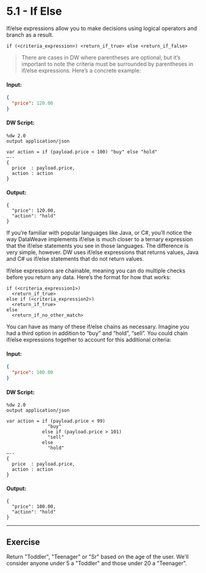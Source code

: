 # 5.1 - If Else

If/else expressions allow you to make decisions using logical operators and branch as a result.


```
if (<criteria_expression>) <return_if_true> else <return_if_false>
```

> There are cases in DW where parentheses are optional, but it’s important to note the criteria must be surrounded by parentheses in if/else expressions. Here’s a concrete example:


#### Input:
```json
{
  "price": 120.00
}
```
#### DW Script:
```dw
%dw 2.0
output application/json

var action = if (payload.price < 100) "buy" else "hold"
—--
{
  price  : payload.price,
  action : action
}
```
#### Output:
```
{
  "price": 120.00,
  "action": "hold"
}
```

If you’re familiar with popular languages like Java, or C#, you’ll notice the way DataWeave implements if/else is much closer to a ternary expression that the if/else statements you see in those languages. The difference is very simple, however. DW uses if/else expressions that returns values, Java and C# us if/else statements that do not return values.

If/else expressions are chainable, meaning you can do multiple checks before you return any data. Here’s the format for how that works:

```
if (<criteria_expression1>)
  <return_if_true>
else if (<criteria_expression2>)
  <return_if_true>
else
  <return_if_no_other_match>
```

You can have as many of these if/else chains as necessary. Imagine you had a third option in addition to “buy” and “hold”, “sell”. You could chain if/else expressions together to account for this additional criteria:


#### Input:
```json
{
  "price": 100.00
}
```
#### DW Script:
```
%dw 2.0
output application/json

var action = if (payload.price < 99)
               "buy"
             else if (payload.price > 101)
               "sell"
             else
               "hold"
—--
{
  price  : payload.price,
  action : action
}
```
#### Output:
```
{
  "price": 100.00,
  "action": "hold"
}
```
---

## Exercise

Return "Toddler", "Teenager" or "Sr" based on the age of the user. We'll consider anyone under 5 a "Toddler" and those under 20 a "Teenager".
